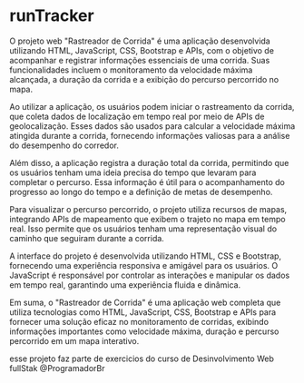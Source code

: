 # runTracker

O projeto web "Rastreador de Corrida" é uma aplicação desenvolvida utilizando HTML, JavaScript, CSS, Bootstrap e APIs, com o objetivo de acompanhar e registrar informações essenciais de uma corrida. Suas funcionalidades incluem o monitoramento da velocidade máxima alcançada, a duração da corrida e a exibição do percurso percorrido no mapa.

Ao utilizar a aplicação, os usuários podem iniciar o rastreamento da corrida, que coleta dados de localização em tempo real por meio de APIs de geolocalização. Esses dados são usados para calcular a velocidade máxima atingida durante a corrida, fornecendo informações valiosas para a análise do desempenho do corredor.

Além disso, a aplicação registra a duração total da corrida, permitindo que os usuários tenham uma ideia precisa do tempo que levaram para completar o percurso. Essa informação é útil para o acompanhamento do progresso ao longo do tempo e a definição de metas de desempenho.

Para visualizar o percurso percorrido, o projeto utiliza recursos de mapas, integrando APIs de mapeamento que exibem o trajeto no mapa em tempo real. Isso permite que os usuários tenham uma representação visual do caminho que seguiram durante a corrida.

A interface do projeto é desenvolvida utilizando HTML, CSS e Bootstrap, fornecendo uma experiência responsiva e amigável para os usuários. O JavaScript é responsável por controlar as interações e manipular os dados em tempo real, garantindo uma experiência fluida e dinâmica.

Em suma, o "Rastreador de Corrida" é uma aplicação web completa que utiliza tecnologias como HTML, JavaScript, CSS, Bootstrap e APIs para fornecer uma solução eficaz no monitoramento de corridas, exibindo informações importantes como velocidade máxima, duração e percurso percorrido em um mapa interativo.

esse projeto faz parte de exercicios do curso de Desinvolvimento Web fullStak @ProgramadorBr
